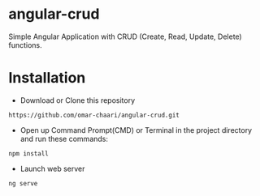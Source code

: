 # angular-crud

Simple Angular Application with CRUD (Create, Read, Update, Delete) functions.

# Installation

- Download or Clone this repository
```
https://github.com/omar-chaari/angular-crud.git
```
- Open up Command Prompt(CMD) or Terminal in the project directory and run these commands:
```
npm install
```
- Launch web server
```
ng serve
```
